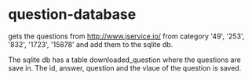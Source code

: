 # question-database
gets the questions from http://www.jservice.io/ from category '49', '253', '832', '1723', '15878' and add them to the sqlite db.

The sqlite db has a table downloaded\_question where the questions are save in. The id, answer, question and the vlaue of the question is saved. 

